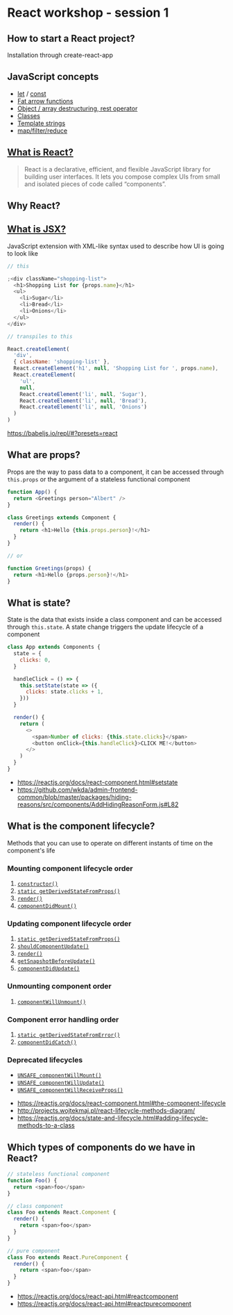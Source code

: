 # React workshop - session 1

## How to start a React project?

Installation through create-react-app

## JavaScript concepts

- [let](https://developer.mozilla.org/en-US/docs/Web/JavaScript/Reference/Statements/let) / [const](https://developer.mozilla.org/en-US/docs/Web/JavaScript/Reference/Statements/const)
- [Fat arrow functions](https://developer.mozilla.org/en-US/docs/Web/JavaScript/Reference/Functions/Arrow_functions)
- [Object / array destructuring, rest operator](https://developer.mozilla.org/en-US/docs/Web/JavaScript/Reference/Operators/Destructuring_assignment)
- [Classes](https://developer.mozilla.org/en-US/docs/Web/JavaScript/Reference/Classes)
- [Template strings](https://developer.mozilla.org/en-US/docs/Web/JavaScript/Reference/Template_literals)
- [map/filter/reduce](https://developer.mozilla.org/en-US/docs/Web/JavaScript/Reference/Global_Objects/Array/prototype)

## [What is React?](https://reactjs.org/tutorial/tutorial.html#what-is-react)

> React is a declarative, efficient, and flexible JavaScript library for building user interfaces. It lets you compose complex UIs from small and isolated pieces of code called “components”.

## Why React?

## [What is JSX?](https://reactjs.org/docs/introducing-jsx.html)

JavaScript extension with XML-like syntax used to describe how UI is going to look like

```javascript
// this

;<div className="shopping-list">
  <h1>Shopping List for {props.name}</h1>
  <ul>
    <li>Sugar</li>
    <li>Bread</li>
    <li>Onions</li>
  </ul>
</div>

// transpiles to this

React.createElement(
  'div',
  { className: 'shopping-list' },
  React.createElement('h1', null, 'Shopping List for ', props.name),
  React.createElement(
    'ul',
    null,
    React.createElement('li', null, 'Sugar'),
    React.createElement('li', null, 'Bread'),
    React.createElement('li', null, 'Onions')
  )
)
```

https://babeljs.io/repl/#?presets=react

## What are props?

Props are the way to pass data to a component, it can be accessed through `this.props` or the argument of a stateless functional component

```javascript
function App() {
  return <Greetings person="Albert" />
}

class Greetings extends Component {
  render() {
    return <h1>Hello {this.props.person}!</h1>
  }
}

// or

function Greetings(props) {
  return <h1>Hello {props.person}!</h1>
}
```

## What is state?

State is the data that exists inside a class component and can be accessed through `this.state`. A state change triggers the update lifecycle of a component

```javascript
class App extends Components {
  state = {
    clicks: 0,
  }

  handleClick = () => {
    this.setState(state => ({
      clicks: state.clicks + 1,
    }))
  }

  render() {
    return (
      <>
        <span>Number of clicks: {this.state.clicks}</span>
        <button onClick={this.handleClick}>CLICK ME!</button>
      </>
    )
  }
}
```

- https://reactjs.org/docs/react-component.html#setstate
- https://github.com/wkda/admin-frontend-common/blob/master/packages/hiding-reasons/src/components/AddHidingReasonForm.js#L82

## What is the component lifecycle?

Methods that you can use to operate on different instants of time on the component's life

### Mounting component lifecycle order

1. [`constructor()`](https://reactjs.org/docs/react-component.html#constructor)
2. [`static getDerivedStateFromProps()`](https://reactjs.org/docs/react-component.html#static-getderivedstatefromprops)
3. [`render()`](https://reactjs.org/docs/react-component.html#render)
4. [`componentDidMount()`](https://reactjs.org/docs/react-component.html#componentdidmount)

### Updating component lifecycle order

1. [`static getDerivedStateFromProps()`](https://reactjs.org/docs/react-component.html#static-getderivedstatefromprops)
2. [`shouldComponentUpdate()`](https://reactjs.org/docs/react-component.html#shouldcomponentupdate)
3. [`render()`](https://reactjs.org/docs/react-component.html#render)
4. [`getSnapshotBeforeUpdate()`](https://reactjs.org/docs/react-component.html#getsnapshotbeforeupdate)
5. [`componentDidUpdate()`](https://reactjs.org/docs/react-component.html#componentdidupdate)

### Unmounting component order

1. [`componentWillUnmount()`](https://reactjs.org/docs/react-component.html#componentwillunmount)

### Component error handling order

1. [`static getDerivedStateFromError()`](https://reactjs.org/docs/react-component.html#static-getderivedstatefromerror)
2. [`componentDidCatch()`](https://reactjs.org/docs/react-component.html#componentdidcatch)

### Deprecated lifecycles

- [`UNSAFE_componentWillMount()`](https://reactjs.org/docs/react-component.html#unsafe_componentwillmount)
- [`UNSAFE_componentWillUpdate()`](https://reactjs.org/docs/react-component.html#unsafe_componentwillupdate)
- [`UNSAFE_componentWillReceiveProps()`](https://reactjs.org/docs/react-component.html#unsafe_componentwillreceiveprops)

* https://reactjs.org/docs/react-component.html#the-component-lifecycle
* http://projects.wojtekmaj.pl/react-lifecycle-methods-diagram/
* https://reactjs.org/docs/state-and-lifecycle.html#adding-lifecycle-methods-to-a-class

## Which types of components do we have in React?

```javascript
// stateless functional component
function Foo() {
  return <span>foo</span>
}

// class component
class Foo extends React.Component {
  render() {
    return <span>foo</span>
  }
}

// pure component
class Foo extends React.PureComponent {
  render() {
    return <span>foo</span>
  }
}
```

- https://reactjs.org/docs/react-api.html#reactcomponent
- https://reactjs.org/docs/react-api.html#reactpurecomponent
